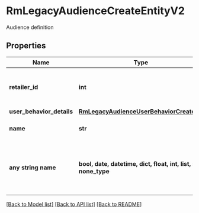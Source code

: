 # RmLegacyAudienceCreateEntityV2

Audience definition

## Properties
Name | Type | Description | Notes
------------ | ------------- | ------------- | -------------
**retailer_id** | **int** | ID of the retailer associated with this audience | 
**user_behavior_details** | [**RmLegacyAudienceUserBehaviorCreateV2**](RmLegacyAudienceUserBehaviorCreateV2.md) |  | 
**name** | **str** | Name of the audience | 
**any string name** | **bool, date, datetime, dict, float, int, list, str, none_type** | any string name can be used but the value must be the correct type | [optional]

[[Back to Model list]](../README.md#documentation-for-models) [[Back to API list]](../README.md#documentation-for-api-endpoints) [[Back to README]](../README.md)


